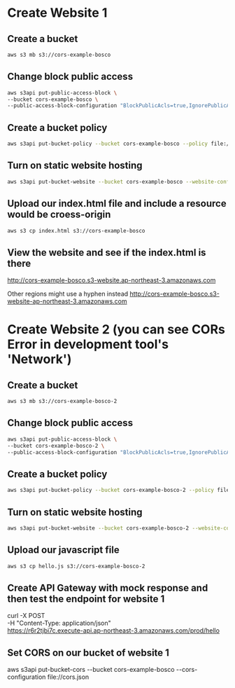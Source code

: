 # Create Website 1

## Create a bucket

```sh
aws s3 mb s3://cors-example-bosco
```

## Change block public access

```sh
aws s3api put-public-access-block \
--bucket cors-example-bosco \
--public-access-block-configuration "BlockPublicAcls=true,IgnorePublicAcls=true,BlockPublicPolicy=false,RestrictPublicBuckets=false"
```

## Create a bucket policy

```sh
aws s3api put-bucket-policy --bucket cors-example-bosco --policy file://bucket_policy.json
```

## Turn on static website hosting

```sh
aws s3api put-bucket-website --bucket cors-example-bosco --website-configuration file://website.json
```

## Upload our index.html file and include a resource would be croess-origin

```sh
aws s3 cp index.html s3://cors-example-bosco
```

## View the website and see if the index.html is there

http://cors-example-bosco.s3-website.ap-northeast-3.amazonaws.com

Other regions might use a hyphen instead
http://cors-example-bosco.s3-website-ap-northeast-3.amazonaws.com


# Create Website 2 (you can see CORs Error in development tool's 'Network')

## Create a bucket

```sh
aws s3 mb s3://cors-example-bosco-2
```

## Change block public access

```sh
aws s3api put-public-access-block \
--bucket cors-example-bosco-2 \
--public-access-block-configuration "BlockPublicAcls=true,IgnorePublicAcls=true,BlockPublicPolicy=false,RestrictPublicBuckets=false"
```

## Create a bucket policy

```sh
aws s3api put-bucket-policy --bucket cors-example-bosco-2 --policy file://bucket_policy2.json
```

## Turn on static website hosting

```sh
aws s3api put-bucket-website --bucket cors-example-bosco-2 --website-configuration file://website.json
```

## Upload our javascript file

```sh
aws s3 cp hello.js s3://cors-example-bosco-2
```

## Create API Gateway with mock response and then test the endpoint for website 1

curl -X POST \
     -H "Content-Type: application/json" \
     https://r6r2tjbi7c.execute-api.ap-northeast-3.amazonaws.com/prod/hello


## Set CORS on our bucket of website 1

aws s3api put-bucket-cors --bucket cors-example-bosco --cors-configuration file://cors.json